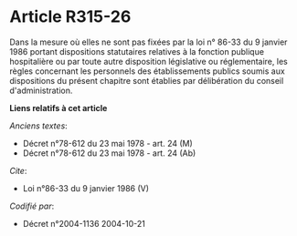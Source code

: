 # Article R315-26

Dans la mesure où elles ne sont pas fixées par la loi n° 86-33 du 9 janvier 1986 portant dispositions statutaires relatives à
la fonction publique hospitalière ou par toute autre disposition législative ou réglementaire, les règles concernant les
personnels des établissements publics soumis aux dispositions du présent chapitre sont établies par délibération du conseil
d'administration.

**Liens relatifs à cet article**

_Anciens textes_:

  - Décret n°78-612 du 23 mai 1978 - art. 24 (M)
  - Décret n°78-612 du 23 mai 1978 - art. 24 (Ab)

_Cite_:

  - Loi n°86-33 du 9 janvier 1986 (V)

_Codifié par_:

  - Décret n°2004-1136 2004-10-21
